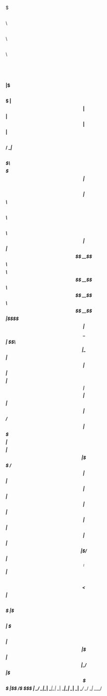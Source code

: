 $$$$$$$\             $$$$$$\                           $$\ $$\      $$\                   $$\                 $$\     
$$  __$$\           $$  __$$\                          $$ |$$$\    $$$ |                  $$ |                $$ |    
$$ |  $$ | $$$$$$\  $$ /  \__|$$$$$$\  $$$$$$$\   $$$$$$$ |$$$$\  $$$$ | $$$$$$\        $$$$$$\   $$\   $$\ $$$$$$\   
$$ |  $$ |$$  __$$\ $$$$\    $$  __$$\ $$  __$$\ $$  __$$ |$$\$$\$$ $$ |$$  __$$\       \_$$  _|  \$$\ $$  |\_$$  _|  
$$ |  $$ |$$$$$$$$ |$$  _|   $$$$$$$$ |$$ |  $$ |$$ /  $$ |$$ \$$$  $$ |$$$$$$$$ |        $$ |     \$$$$  /   $$ |    
$$ |  $$ |$$   ____|$$ |     $$   ____|$$ |  $$ |$$ |  $$ |$$ |\$  /$$ |$$   ____|        $$ |$$\  $$  $$<    $$ |$$\ 
$$$$$$$  |\$$$$$$$\ $$ |     \$$$$$$$\ $$ |  $$ |\$$$$$$$ |$$ | \_/ $$ |\$$$$$$$\         \$$$$  |$$  /\$$\   \$$$$  |
\_______/  \_______|\__|      \_______|\__|  \__| \_______|\__|     \__| \_______|         \____/ \__/  \__|   \____/                                                                                                               
